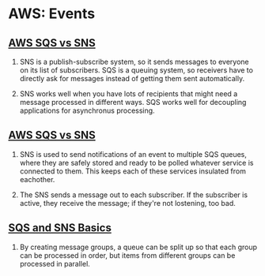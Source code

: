 # AWS: Events

## [AWS SQS vs SNS](https://medium.com/awesome-cloud/aws-difference-between-sqs-and-sns-61a397bf76c5)

1. SNS is a publish-subscribe system, so it sends messages to everyone on its list of subscribers. SQS is a queuing system, so receivers have to directly ask for messages instead of getting them sent automatically.

2. SNS works well when you have lots of recipients that might need a message processed in different ways. SQS works well for decoupling applications for asynchronus processing.

## [AWS SQS vs SNS](https://www.youtube.com/watch?v=mXk0MNjlO7A)

1. SNS is used to send notifications of an event to multiple SQS queues, where they are safely stored and ready to be polled whatever service is connected to them. This keeps each of these services insulated from eachother.

2. The SNS sends a message out to each subscriber. If the subscriber is active, they receive the message; if they're not lostening, too bad.

## [SQS and SNS Basics](https://www.youtube.com/watch?v=UesxWuZMZqI)

1. By creating message groups, a queue can be split up so that each group can be processed in order, but items from different groups can be processed in parallel.
